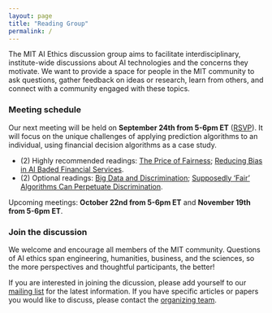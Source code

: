 ```yaml
---
layout: page
title: "Reading Group"
permalink: /
---
```


The MIT AI Ethics discussion group aims to facilitate interdisciplinary, institute-wide discussions about AI technologies and the concerns they motivate. We want to provide a space for people in the MIT community to ask questions, gather feedback on ideas or research, learn from others, and connect with a community engaged with these topics. 

### Meeting schedule

Our next meeting will be held on <b>September 24th from 5-6pm ET</b> ([RSVP](https://www.eventbrite.com/e/mit-ai-ethics-reading-group-financial-decision-algorithms-discussion-tickets-120857495021)). It will focus on the unique challenges of applying prediction algorithms to an individual, using financial decision algorithms as a case study. 
* (2) Highly recommended readings: [The Price of Fairness](https://www.mit.edu/~dbertsim/papers/Fairness/The%20Price%20of%20Fairness.pdf); [Reducing Bias in AI Baded Financial Services](https://www.brookings.edu/research/reducing-bias-in-ai-based-financial-services/).
* (2) Optional readings: [Big Data and Discrimination](https://lawreview.uchicago.edu/publication/big-data-and-discrimination); [Supposedly ‘Fair’ Algorithms Can Perpetuate Discrimination](https://www.wired.com/story/ideas-joi-ito-insurance-algorithms/).

Upcoming meetings: <b>October 22nd from 5-6pm ET</b> and <b>November 19th from 5-6pm ET</b>. 

### Join the discussion

We welcome and encourage all members of the MIT community. Questions of AI ethics span engineering, humanities, business, and the sciences, so the more perspectives and thoughtful participants, the better! 

If you are interested in joining the dicussion, please add yourself to our [mailing list](https://groups.mit.edu/webmoira/list/ai-ethics) for the latest information. If you have specific articles or papers you would like to discuss, please contact the [organizing team](https://mitaiethics.github.io/organizers). 
